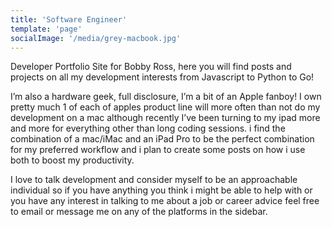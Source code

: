```yaml
---
title: 'Software Engineer'
template: 'page'
socialImage: '/media/grey-macbook.jpg'
---
```


Developer Portfolio Site for Bobby Ross, here you will find posts and projects on all my development interests from Javascript to Python to Go!

I’m also a hardware geek, full disclosure, I’m a bit of an Apple fanboy! I own pretty much 1 of each of apples product line will more often than not do my development on a mac although recently I’ve been turning to my ipad more and more for everything other than long coding sessions. i find the combination of a mac/iMac and an iPad Pro to be the perfect combination for my preferred workflow and i plan to create some posts on how i use both to boost my productivity.

I love to talk development and consider myself to be an approachable individual so if you have anything you think i might be able to help with or you have any interest in talking to me about a job or career advice feel free to email or message me on any of the platforms in the sidebar.
